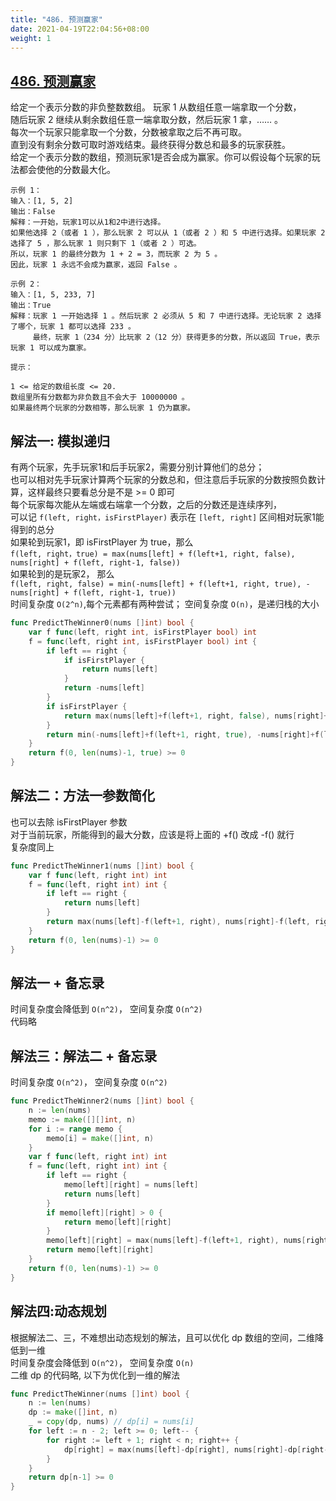 ```yaml
---
title: "486. 预测赢家"
date: 2021-04-19T22:04:56+08:00
weight: 1
---
```


## [486. 预测赢家](https://leetcode-cn.com/problems/predict-the-winner)

给定一个表示分数的非负整数数组。 玩家 1 从数组任意一端拿取一个分数，  
随后玩家 2 继续从剩余数组任意一端拿取分数，然后玩家 1 拿，…… 。  
每次一个玩家只能拿取一个分数，分数被拿取之后不再可取。  
直到没有剩余分数可取时游戏结束。最终获得分数总和最多的玩家获胜。  
给定一个表示分数的数组，预测玩家1是否会成为赢家。你可以假设每个玩家的玩法都会使他的分数最大化。  

```
示例 1：
输入：[1, 5, 2]
输出：False
解释：一开始，玩家1可以从1和2中进行选择。
如果他选择 2（或者 1 ），那么玩家 2 可以从 1（或者 2 ）和 5 中进行选择。如果玩家 2 选择了 5 ，那么玩家 1 则只剩下 1（或者 2 ）可选。
所以，玩家 1 的最终分数为 1 + 2 = 3，而玩家 2 为 5 。
因此，玩家 1 永远不会成为赢家，返回 False 。

示例 2：
输入：[1, 5, 233, 7]
输出：True
解释：玩家 1 一开始选择 1 。然后玩家 2 必须从 5 和 7 中进行选择。无论玩家 2 选择了哪个，玩家 1 都可以选择 233 。
     最终，玩家 1（234 分）比玩家 2（12 分）获得更多的分数，所以返回 True，表示玩家 1 可以成为赢家。

提示：

1 <= 给定的数组长度 <= 20.
数组里所有分数都为非负数且不会大于 10000000 。
如果最终两个玩家的分数相等，那么玩家 1 仍为赢家。
```

## 解法一: 模拟递归

有两个玩家，先手玩家1和后手玩家2，需要分别计算他们的总分；  
也可以相对先手玩家计算两个玩家的分数总和，但注意后手玩家的分数按照负数计算，这样最终只要看总分是不是 >= 0 即可  
每个玩家每次能从左端或右端拿一个分数，之后的分数还是连续序列，  
可以记 `f(left, right，isFirstPlayer)` 表示在 `[left, right]` 区间相对玩家1能得到的总分  
如果轮到玩家1，即 isFirstPlayer 为 true，那么  
`f(left, right，true) = max(nums[left] + f(left+1, right, false), nums[right] + f(left, right-1, false))`  
如果轮到的是玩家2， 那么  
`f(left, right, false) = min(-nums[left] + f(left+1, right, true), -nums[right] + f(left, right-1, true))`  
时间复杂度 `O(2^n)`,每个元素都有两种尝试； 空间复杂度 `O(n)`，是递归栈的大小  

```go
func PredictTheWinner0(nums []int) bool {
	var f func(left, right int, isFirstPlayer bool) int
	f = func(left, right int, isFirstPlayer bool) int {
		if left == right {
			if isFirstPlayer {
				return nums[left]
			}
			return -nums[left]
		}
		if isFirstPlayer {
			return max(nums[left]+f(left+1, right, false), nums[right]+f(left, right-1, false))
		}
		return min(-nums[left]+f(left+1, right, true), -nums[right]+f(left, right-1, true))
	}
	return f(0, len(nums)-1, true) >= 0
}
```

## 解法二：方法一参数简化

也可以去除 isFirstPlayer 参数  
对于当前玩家，所能得到的最大分数，应该是将上面的 +f() 改成 -f() 就行  
复杂度同上  

```go
func PredictTheWinner1(nums []int) bool {
	var f func(left, right int) int
	f = func(left, right int) int {
		if left == right {
			return nums[left]
		}
		return max(nums[left]-f(left+1, right), nums[right]-f(left, right-1))
	}
	return f(0, len(nums)-1) >= 0
}
```

## 解法一 + 备忘录

时间复杂度会降低到 `O(n^2)`， 空间复杂度 `O(n^2)`  
代码略  

## 解法三：解法二 + 备忘录

时间复杂度 `O(n^2)`， 空间复杂度 `O(n^2)`

```go
func PredictTheWinner2(nums []int) bool {
	n := len(nums)
	memo := make([][]int, n)
	for i := range memo {
		memo[i] = make([]int, n)
	}
	var f func(left, right int) int
	f = func(left, right int) int {
		if left == right {
			memo[left][right] = nums[left]
			return nums[left]
		}
		if memo[left][right] > 0 {
			return memo[left][right]
		}
		memo[left][right] = max(nums[left]-f(left+1, right), nums[right]-f(left, right-1))
		return memo[left][right]
	}
	return f(0, len(nums)-1) >= 0
}
```

## 解法四:动态规划

根据解法二、三，不难想出动态规划的解法，且可以优化 dp 数组的空间，二维降低到一维  
时间复杂度会降低到 `O(n^2)`， 空间复杂度 `O(n)`  
二维 dp 的代码略, 以下为优化到一维的解法  

```go
func PredictTheWinner(nums []int) bool {
	n := len(nums)
	dp := make([]int, n)
	_ = copy(dp, nums) // dp[i] = nums[i]
	for left := n - 2; left >= 0; left-- {
		for right := left + 1; right < n; right++ {
			dp[right] = max(nums[left]-dp[right], nums[right]-dp[right-1])
		}
	}
	return dp[n-1] >= 0
}
```
